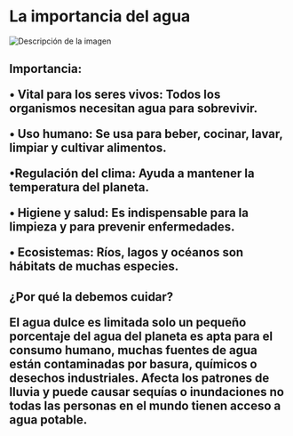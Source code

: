 <!DOCTYPE html>

<html>
<head>
  <meta http-equiv="CONTENT-TYPE" content="text/html; charset=UTF-8">
   <link rel="stylesheet" href="agua2.css">
 
</head>
<body>
  <h1>
    La importancia del agua
  </h1>
  <img src="/storage/emulated/0/Pictures/1.jpg" alt="Descripción de la imagen" class="tarjeta">
  <h2> Importancia: 
    <p>• Vital para los seres vivos: Todos los organismos necesitan agua para sobrevivir.
    <p>• Uso humano: Se usa para beber, cocinar, lavar, limpiar y cultivar alimentos.
      <p>•Regulación del clima: Ayuda a mantener la temperatura del planeta.
        <p>• Higiene y salud: Es indispensable para la limpieza y para prevenir enfermedades.
        <p>• Ecosistemas: Ríos, lagos y océanos son hábitats de muchas especies.</h2>
  <h2> ¿Por qué la debemos cuidar? 
    <p>El agua dulce es limitada solo un pequeño porcentaje del agua del planeta es apta para el consumo humano, muchas fuentes de agua están contaminadas por basura, químicos o desechos industriales. Afecta los patrones de lluvia y puede causar sequías o inundaciones no todas las personas en el mundo tienen acceso a agua potable.</h2>
  

